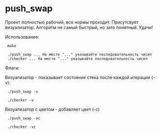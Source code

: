# push_swap
Проект полностью рабочий, все нормы проходит. Присутсвует визуализатор.
Алгоритм не самый быстрый, но зато понятный. Удачи!


Использование:

     make

     ./push_swap ... На месте "..." указывайте последовательность чисел
     ./checker ... На месте "..." указывайте последовательность чисел


Флаги:

Визуализатор - показывает состояние стека после каждой итерации (-v):

     ./push_swap -v
     
     ./checker -v
     
Визуализатор с цветом - добавляет цвет (-с)

     ./push_swap -vc
     
     ./checker -vc
